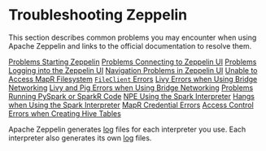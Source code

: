 # Troubleshooting Zeppelin

This section describes common problems you may encounter when using Apache Zeppelin and links to the official documentation to resolve them.

[Problems Starting Zeppelin](https://mapr.com/docs/61/Zeppelin/TroubleshootingZeppelin.html#concept_lgq_gj4_5bb__section_vhb_mkm_5cb)
[Problems Connecting to Zeppelin UI](https://mapr.com/docs/61/Zeppelin/TroubleshootingZeppelin.html#concept_lgq_gj4_5bb__section_tcg_w5t_5bb)
[Problems Logging into the Zeppelin UI](https://mapr.com/docs/61/Zeppelin/TroubleshootingZeppelin.html#concept_lgq_gj4_5bb__section_iyx_2lm_5cb)
[Navigation Problems in Zeppelin UI](https://mapr.com/docs/61/Zeppelin/TroubleshootingZeppelin.html#concept_lgq_gj4_5bb__section_yjp_ksz_wbb)
[Unable to Access MapR Filesystem](https://mapr.com/docs/61/Zeppelin/TroubleshootingZeppelin.html#concept_lgq_gj4_5bb__section_cqs_qgc_1cb)
[`FileClient` Errors](https://mapr.com/docs/61/Zeppelin/TroubleshootingZeppelin.html#concept_lgq_gj4_5bb__section_a23_xgc_1cb)
[Livy Errors when Using Bridge Networking](https://mapr.com/docs/61/Zeppelin/TroubleshootingZeppelin.html#concept_lgq_gj4_5bb__section_ulm_kvx_1cb)
[Livy and Pig Errors when Using Bridge Networking](https://mapr.com/docs/61/Zeppelin/TroubleshootingZeppelin.html#concept_lgq_gj4_5bb__section_x2w_kj4_5bb)
[Problems Running PySpark or SparkR Code](https://mapr.com/docs/61/Zeppelin/TroubleshootingZeppelin.html#concept_lgq_gj4_5bb__section_yqd_kxp_vcb)
[NPE Using the Spark Interpreter](https://mapr.com/docs/61/Zeppelin/TroubleshootingZeppelin.html#concept_lgq_gj4_5bb__section_cr4_g1j_hdb)
[Hangs when Using the Spark Interpreter](https://mapr.com/docs/61/Zeppelin/TroubleshootingZeppelin.html#concept_lgq_gj4_5bb__section_akn_32m_pdb)
[MapR Credential Errors](https://mapr.com/docs/61/Zeppelin/TroubleshootingZeppelin.html#concept_lgq_gj4_5bb__section_n3q_2k4_5bb)
[Access Control Errors when Creating Hive Tables](https://mapr.com/docs/61/Zeppelin/TroubleshootingZeppelin.html#concept_lgq_gj4_5bb__section_nb2_ql4_5bb)

Apache Zeppelin generates [log](https://mapr.com/docs/61/Zeppelin/ZeppelinLogs.html#concept_sft_k15_5bb__ZeppelinInterpreterLogs) files for each interpreter you use. Each interpreter also generates its own [log](https://mapr.com/docs/61/Zeppelin/ZeppelinLogs.html#concept_sft_k15_5bb__InterpreterLogFiles) files. 